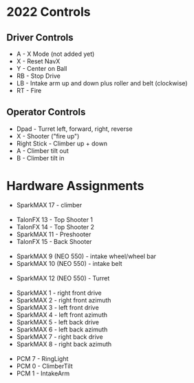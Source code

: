 # 2022 Controls

## Driver Controls
* A - X Mode (not added yet)
* X - Reset NavX
* Y - Center on Ball
* RB - Stop Drive
* LB - Intake arm up and down plus roller and belt (clockwise)
* RT - Fire

## Operator Controls

* Dpad - Turret left, forward, right, reverse
* X - Shooter ("fire up")
* Right Stick - Climber up + down
* A - Climber tilt out
* B - Climber tilt in
  
# Hardware Assignments

* SparkMAX 17 - climber
<br></br>
* TalonFX 13 - Top Shooter 1
* TalonFX 14 - Top Shooter 2
* SparkMAX 11 - Preshooter
* TalonFX 15 - Back Shooter
<br></br>
* SparkMAX 9 (NEO 550) - intake wheel/wheel bar
* SparkMAX 10 (NEO 550) - intake belt
<br></br>
* SparkMAX 12 (NEO 550) - Turret
<br></br>
* SparkMAX 1 - right front drive
* SparkMAX 2 - right front azimuth
* SparkMAX 3 - left front drive
* SparkMAX 4 - left front azimuth
* SparkMAX 5 - left back drive
* SparkMAX 6 - left back azimuth
* SparkMAX 7 - right back drive
* SparkMAX 8 - right back azimuth
<br></br>
* PCM 7 - RingLight
* PCM 0 - ClimberTilt
* PCM 1 - IntakeArm